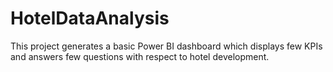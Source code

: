 # HotelDataAnalysis
This project generates a basic Power BI dashboard which displays few KPIs and answers few questions with respect to hotel development.
